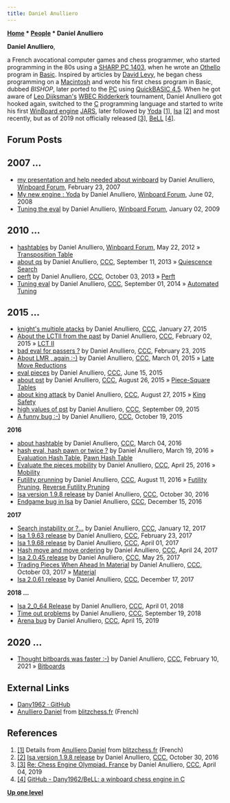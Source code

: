 ```yaml
---
title: Daniel Anulliero
---
```

**[Home](Home "Home") * [People](People "People") * Daniel Anulliero**

**Daniel Anulliero**,

a French avocational computer games and chess programmer, who started programming in the 80s using a [SHARP PC 1403](https://en.wikipedia.org/wiki/Sharp_PC-1403),
when he wrote an [Othello](Othello "Othello") program in [Basic](Basic "Basic"). Inspired by articles by [David Levy](David_Levy "David Levy"), he began chess programming on a [Macintosh](Macintosh "Macintosh") and wrote his first chess program in Basic, dubbed *BISHOP*, later ported to the [PC](IBM_PC "IBM PC") using [QuickBASIC 4.5](https://en.wikipedia.org/wiki/QuickBASIC).
When he got aware of [Leo Dijksman's](Leo_Dijksman "Leo Dijksman") [WBEC Ridderkerk](WBEC "WBEC") tournament, Daniel Anulliero got hooked again, switched to the [C](C "C") programming language and started to write his first [WinBoard engine](Category:WinBoard "Category:WinBoard") [JARS](index.php?title=JARS&action=edit&redlink=1 "JARS (page does not exist)"), later followed by [Yoda](Yoda "Yoda")
<a id="cite-note-1" href="#cite-ref-1">[1]</a>, [Isa](Isa "Isa") <a id="cite-note-2" href="#cite-ref-2">[2]</a> and most recently, but as of 2019 not officially released <a id="cite-note-3" href="#cite-ref-3">[3]</a>, [BeLL](index.php?title=BeLL&action=edit&redlink=1 "BeLL (page does not exist)") <a id="cite-note-4" href="#cite-ref-4">[4]</a>.

## Forum Posts

## 2007 ...

- [my presentation and help needed about winboard](http://www.open-aurec.com/wbforum/viewtopic.php?f=2&t=6255) by Daniel Anulliero, [Winboard Forum](Computer_Chess_Forums "Computer Chess Forums"), February 23, 2007
- [My new engine : Yoda](http://www.open-aurec.com/wbforum/viewtopic.php?f=2&t=49232) by Daniel Anulliero, [Winboard Forum](Computer_Chess_Forums "Computer Chess Forums"), June 02, 2008
- [Tuning the eval](http://www.open-aurec.com/wbforum/viewtopic.php?f=4&t=49818) by Daniel Anulliero, [Winboard Forum](Computer_Chess_Forums "Computer Chess Forums"), January 02, 2009

## 2010 ...

- [hashtables](http://www.open-aurec.com/wbforum/viewtopic.php?f=4&t=52394) by Daniel Anulliero, [Winboard Forum](Computer_Chess_Forums "Computer Chess Forums"), May 22, 2012 » [Transposition Table](Transposition_Table "Transposition Table")
- [about qs](http://www.talkchess.com/forum/viewtopic.php?t=49311) by Daniel Anulliero, [CCC](CCC "CCC"), September 11, 2013 » [Quiescence Search](Quiescence_Search "Quiescence Search")
- [perft](http://www.talkchess.com/forum/viewtopic.php?t=49556) by Daniel Anulliero, [CCC](CCC "CCC"), October 03, 2013 » [Perft](Perft "Perft")
- [Tuning eval](http://www.talkchess.com/forum/viewtopic.php?t=53526) by Daniel Anulliero, [CCC](CCC "CCC"), September 01, 2014 » [Automated Tuning](Automated_Tuning "Automated Tuning")

## 2015 ...

- [knight's multiple atacks](http://www.talkchess.com/forum/viewtopic.php?t=55118) by Daniel Anulliero, [CCC](CCC "CCC"), January 27, 2015
- [About the LCTII from the past](http://www.talkchess.com/forum/viewtopic.php?t=55192) by Daniel Anulliero, [CCC](CCC "CCC"), February 02, 2015 » [LCT II](LCT_II "LCT II")
- [bad eval for passers ?](http://www.talkchess.com/forum/viewtopic.php?t=55433) by Daniel Anulliero, [CCC](CCC "CCC"), February 23, 2015
- [About LMR , again :-)](http://www.talkchess.com/forum/viewtopic.php?t=55526) by Daniel Anulliero, [CCC](CCC "CCC"), March 01, 2015 » [Late Move Reductions](Late_Move_Reductions "Late Move Reductions")
- [eval pieces](http://www.talkchess.com/forum/viewtopic.php?t=56690) by Daniel Anulliero, [CCC](CCC "CCC"), June 15, 2015
- [about pst](http://www.talkchess.com/forum/viewtopic.php?t=57384) by Daniel Anulliero, [CCC](CCC "CCC"), August 26, 2015 » [Piece-Square Tables](Piece-Square_Tables "Piece-Square Tables")
- [about king attack](http://www.talkchess.com/forum/viewtopic.php?t=57403) by Daniel Anulliero, [CCC](CCC "CCC"), August 27, 2015 » [King Safety](King_Safety "King Safety")
- [high values of pst](http://www.talkchess.com/forum/viewtopic.php?t=57575) by Daniel Anulliero, [CCC](CCC "CCC"), September 09, 2015
- [A funny bug :-)](http://www.talkchess.com/forum/viewtopic.php?t=57998) by Daniel Anulliero, [CCC](CCC "CCC"), October 19, 2015

**2016**

- [about hashtable](http://www.talkchess.com/forum/viewtopic.php?t=59426) by Daniel Anulliero, [CCC](CCC "CCC"), March 04, 2016
- [hash eval, hash pawn or twice ?](http://www.talkchess.com/forum/viewtopic.php?t=59566) by Daniel Anulliero, March 19, 2016 » [Evaluation Hash Table](Evaluation_Hash_Table "Evaluation Hash Table"), [Pawn Hash Table](Pawn_Hash_Table "Pawn Hash Table")
- [Evaluate the pieces mobility](http://www.talkchess.com/forum/viewtopic.php?t=59959) by Daniel Anulliero, [CCC](CCC "CCC"), April 25, 2016 » [Mobility](Mobility "Mobility")
- [Futility prunning](http://www.talkchess.com/forum/viewtopic.php?t=61093) by Daniel Anulliero, [CCC](CCC "CCC"), August 11, 2016 » [Futility Pruning](Futility_Pruning "Futility Pruning"), [Reverse Futility Pruning](Reverse_Futility_Pruning "Reverse Futility Pruning")
- [Isa version 1.9.8 release](http://www.talkchess.com/forum/viewtopic.php?t=61891) by Daniel Anulliero, [CCC](CCC "CCC"), October 30, 2016
- [Endgame bug in Isa](http://www.talkchess.com/forum/viewtopic.php?t=62494) by Daniel Anulliero, [CCC](CCC "CCC"), December 15, 2016

**2017**

- [Search instability or ?...](http://www.talkchess.com/forum3/viewtopic.php?f=7&t=62802) by Daniel Anulliero, [CCC](CCC "CCC"), January 12, 2017
- [Isa 1.9.63 release](http://www.talkchess.com/forum/viewtopic.php?t=63255) by Daniel Anulliero, [CCC](CCC "CCC"), February 23, 2017
- [Isa 1.9.68 release](http://www.talkchess.com/forum/viewtopic.php?t=63606) by Daniel Anulliero, [CCC](CCC "CCC"), April 01, 2017
- [Hash move and move ordering](http://www.talkchess.com/forum3/viewtopic.php?f=7&t=63811) by Daniel Anulliero, [CCC](CCC "CCC"), April 24, 2017
- [Isa 2.0.45 release](http://www.talkchess.com/forum/viewtopic.php?t=64078) by Daniel Anulliero, [CCC](CCC "CCC"), May 25, 2017
- [Trading Pieces When Ahead In Material](http://www.talkchess.com/forum/viewtopic.php?t=65364) by Daniel Anulliero, [CCC](CCC "CCC"), October 03, 2017 » [Material](Material "Material")
- [Isa 2.0.61 release](http://www.talkchess.com/forum/viewtopic.php?t=66040) by Daniel Anulliero, [CCC](CCC "CCC"), December 17, 2017

**2018 ...**

- [Isa 2_0_64 Release](http://www.talkchess.com/forum3/viewtopic.php?f=2&t=66989) by Daniel Anulliero, [CCC](CCC "CCC"), April 01, 2018
- [Time out problems](http://www.talkchess.com/forum3/viewtopic.php?f=7&t=68467) by Daniel Anulliero, [CCC](CCC "CCC"), September 19, 2018
- [Arena bug](http://www.talkchess.com/forum3/viewtopic.php?f=7&t=70497) by Daniel Anulliero, [CCC](CCC "CCC"), April 15, 2019

## 2020 ...

- [Thought bitboards was faster :-)](http://www.talkchess.com/forum3/viewtopic.php?f=7&t=76548) by Daniel Anulliero, [CCC](CCC "CCC"), February 10, 2021 » [Bitboards](Bitboards "Bitboards")

## External Links

- [Dany1962 · GitHub](https://github.com/Dany1962)
- [Anulliero Daniel](http://www.blitzchess.fr/fr/common/info/les-programmeurs/anulliero-daniel.html) from [blitzchess.fr](http://www.blitzchess.fr/) (French)

## References

1. <a id="cite-ref-1" href="#cite-note-1">[1]</a> Details from [Anulliero Daniel](http://www.blitzchess.fr/fr/common/info/les-programmeurs/anulliero-daniel.html) from [blitzchess.fr](http://www.blitzchess.fr/) (French)
1. <a id="cite-ref-2" href="#cite-note-2">[2]</a> [Isa version 1.9.8 release](http://www.talkchess.com/forum/viewtopic.php?t=61891) by Daniel Anulliero, [CCC](CCC "CCC"), October 30, 2016
1. <a id="cite-ref-3" href="#cite-note-3">[3]</a> [Re: Chess Engine Olympiad. France](http://www.talkchess.com/forum3/viewtopic.php?f=6&t=70260&start=13) by Daniel Anulliero, [CCC](CCC "CCC"), April 04, 2019
1. <a id="cite-ref-4" href="#cite-note-4">[4]</a> [GitHub - Dany1962/BeLL: a winboard chess engine in C](https://github.com/Dany1962/BeLL)

**[Up one level](People "People")**


